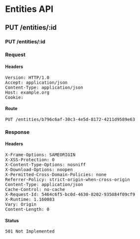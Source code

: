 # Entities API



## PUT /entities/:id

### PUT /entities/:id
### Request

#### Headers

<pre>Version: HTTP/1.0
Accept: application/json
Content-Type: application/json
Host: example.org
Cookie: </pre>

#### Route

<pre>PUT /entities/b796c6af-30c3-4e5d-8172-4211d9589e63</pre>

### Response

#### Headers

<pre>X-Frame-Options: SAMEORIGIN
X-XSS-Protection: 0
X-Content-Type-Options: nosniff
X-Download-Options: noopen
X-Permitted-Cross-Domain-Policies: none
Referrer-Policy: strict-origin-when-cross-origin
Content-Type: application/json
Cache-Control: no-cache
X-Request-Id: 5464c6f5-bc0d-4630-8202-935084f09cf9
X-Runtime: 1.160083
Vary: Origin
Content-Length: 0</pre>

#### Status

<pre>501 Not Implemented</pre>

